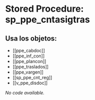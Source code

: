 # Stored Procedure: sp_ppe_cntasigtras

## Usa los objetos:
- [[ppe_cabdoc]]
- [[ppe_inf_con]]
- [[ppe_plancon]]
- [[ppe_traslados]]
- [[ppe_vargen]]
- [[sp_ppe_cnt_reg]]
- [[v_ppe_disdoc]]

*No code available.*
